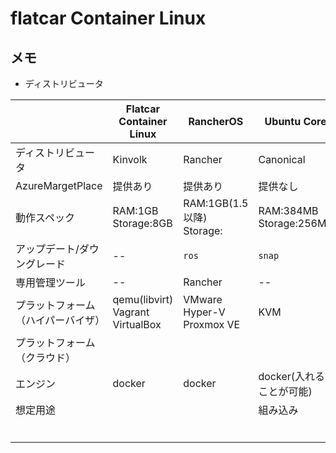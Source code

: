 # flatcar Container Linux

## メモ

- ディストリビュータ


||Flatcar Container Linux|RancherOS|Ubuntu Core|
|--|--|--|--|
|ディストリビュータ|Kinvolk|Rancher|Canonical|
|AzureMargetPlace|提供あり|提供あり|提供なし|
|動作スペック|RAM:1GB<br>Storage:8GB|RAM:1GB(1.5以降)<br>Storage:|RAM:384MB<br>Storage:256MB|
|アップデート/ダウングレード|--|`ros`|`snap`|
|専用管理ツール|--|Rancher|--|
|プラットフォーム（ハイパーバイザ）|qemu(libvirt)<br>Vagrant<br>VirtualBox|VMware<br>Hyper-V<br>Proxmox VE|KVM|
|プラットフォーム（クラウド）||||
|エンジン|docker|docker|docker(入れることが可能)|
|想定用途|||組み込み|
|||||
|||||
|||||
|||||
|||||
|||||




























